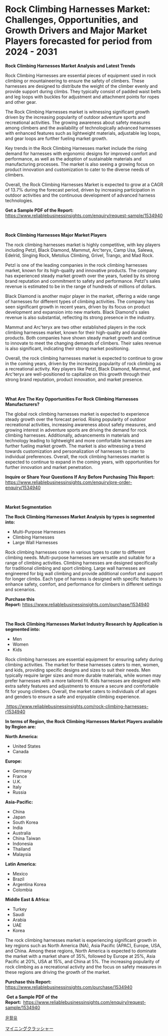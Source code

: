 <p><h1>Rock Climbing Harnesses Market: Challenges, Opportunities, and Growth Drivers and Major Market Players forecasted for period from 2024 - 2031</h1></p><p><strong>Rock Climbing Harnesses Market Analysis and Latest Trends</strong></p>
<p><p>Rock Climbing Harnesses are essential pieces of equipment used in rock climbing or mountaineering to ensure the safety of climbers. These harnesses are designed to distribute the weight of the climber evenly and provide support during climbs. They typically consist of padded waist belts and leg loops with buckles for adjustment and attachment points for ropes and other gear.</p><p>The Rock Climbing Harnesses market is witnessing significant growth driven by the increasing popularity of outdoor adventure sports and recreational activities. The growing awareness about safety measures among climbers and the availability of technologically advanced harnesses with enhanced features such as lightweight materials, adjustable leg loops, and gear loops are further fueling market growth.</p><p>Key trends in the Rock Climbing Harnesses market include the rising demand for harnesses with ergonomic designs for improved comfort and performance, as well as the adoption of sustainable materials and manufacturing processes. The market is also seeing a growing focus on product innovation and customization to cater to the diverse needs of climbers.</p><p>Overall, the Rock Climbing Harnesses Market is expected to grow at a CAGR of 13.7% during the forecast period, driven by increasing participation in outdoor activities and the continuous development of advanced harness technologies.</p></p>
<p><strong>Get a Sample PDF of the Report:&nbsp;</strong> <a href="https://www.reliablebusinessinsights.com/enquiry/request-sample/1534940">https://www.reliablebusinessinsights.com/enquiry/request-sample/1534940</a></p>
<p>&nbsp;</p>
<p><strong>Rock Climbing Harnesses Major Market Players</strong></p>
<p><p>The rock climbing harnesses market is highly competitive, with key players including Petzl, Black Diamond, Mammut, Arc'teryx, Camp Usa, Salewa, Edelrid, Singing Rock, Metolius Climbing, Grivel, Trango, and Mad Rock. </p><p>Petzl is one of the leading companies in the rock climbing harnesses market, known for its high-quality and innovative products. The company has experienced steady market growth over the years, fueled by its strong brand reputation and commitment to safety and performance. Petzl's sales revenue is estimated to be in the range of hundreds of millions of dollars.</p><p>Black Diamond is another major player in the market, offering a wide range of harnesses for different types of climbing activities. The company has seen significant growth in recent years, driven by its focus on product development and expansion into new markets. Black Diamond's sales revenue is also substantial, reflecting its strong presence in the industry.</p><p>Mammut and Arc'teryx are two other established players in the rock climbing harnesses market, known for their high-quality and durable products. Both companies have shown steady market growth and continue to innovate to meet the changing demands of climbers. Their sales revenue is also significant, indicating their strong market positioning.</p><p>Overall, the rock climbing harnesses market is expected to continue to grow in the coming years, driven by the increasing popularity of rock climbing as a recreational activity. Key players like Petzl, Black Diamond, Mammut, and Arc'teryx are well-positioned to capitalize on this growth through their strong brand reputation, product innovation, and market presence.</p></p>
<p>&nbsp;</p>
<p><strong>What Are The Key Opportunities For Rock Climbing Harnesses Manufacturers?</strong></p>
<p><p>The global rock climbing harnesses market is expected to experience steady growth over the forecast period. Rising popularity of outdoor recreational activities, increasing awareness about safety measures, and growing interest in adventure sports are driving the demand for rock climbing harnesses. Additionally, advancements in materials and technology leading to lightweight and more comfortable harnesses are further fueling market growth. The market is also witnessing a trend towards customization and personalization of harnesses to cater to individual preferences. Overall, the rock climbing harnesses market is expected to continue to expand in the coming years, with opportunities for further innovation and market penetration.</p></p>
<p><strong>Inquire or Share Your Questions If Any Before Purchasing This Report:</strong> <a href="https://www.reliablebusinessinsights.com/enquiry/pre-order-enquiry/1534940">https://www.reliablebusinessinsights.com/enquiry/pre-order-enquiry/1534940</a></p>
<p>&nbsp;</p>
<p><strong>Market Segmentation</strong></p>
<p><strong>The Rock Climbing Harnesses Market Analysis by types is segmented into:</strong></p>
<p><ul><li>Multi-Purpose Harnesses</li><li>Climbing Harnesses</li><li>Large Wall Harnesses</li></ul></p>
<p><p>Rock climbing harnesses come in various types to cater to different climbing needs. Multi-purpose harnesses are versatile and suitable for a range of climbing activities. Climbing harnesses are designed specifically for traditional climbing and sport climbing. Large wall harnesses are engineered for big wall climbing and provide additional comfort and support for longer climbs. Each type of harness is designed with specific features to enhance safety, comfort, and performance for climbers in different settings and scenarios.</p></p>
<p><strong>Purchase this Report:&nbsp;</strong><a href="https://www.reliablebusinessinsights.com/purchase/1534940">https://www.reliablebusinessinsights.com/purchase/1534940</a></p>
<p>&nbsp;</p>
<p><strong>The Rock Climbing Harnesses Market Industry Research by Application is segmented into:</strong></p>
<p><ul><li>Men</li><li>Women</li><li>Kids</li></ul></p>
<p><p>Rock climbing harnesses are essential equipment for ensuring safety during climbing activities. The market for these harnesses caters to men, women, and kids, providing specific designs and sizes to suit their needs. Men typically require larger sizes and more durable materials, while women may prefer harnesses with a more tailored fit. Kids harnesses are designed with extra safety features and adjustments to ensure a secure and comfortable fit for young climbers. Overall, the market caters to individuals of all ages and genders to ensure a safe and enjoyable climbing experience.</p></p>
<p><a href="https://www.reliablebusinessinsights.com/rock-climbing-harnesses-r1534940">&nbsp;https://www.reliablebusinessinsights.com/rock-climbing-harnesses-r1534940</a></p>
<p><strong>In terms of Region, the Rock Climbing Harnesses Market Players available by Region are:</strong></p>
<p>
    <p> <strong> North America: </strong>
        <ul>
            <li>United States</li>
            <li>Canada</li>
        </ul>
        </p> 
    <p> <strong> Europe: </strong>
        <ul>
            <li>Germany</li>
            <li>France</li>
            <li>U.K.</li>
            <li>Italy</li>
            <li>Russia</li>
        </ul>
        </p> 
    <p> <strong> Asia-Pacific: </strong>
        <ul>
            <li>China</li>
            <li>Japan</li>
            <li>South Korea</li>
            <li>India</li>
            <li>Australia</li>
            <li>China Taiwan</li>
            <li>Indonesia</li>
            <li>Thailand</li>
            <li>Malaysia</li>
        </ul>
        </p> 
    <p> <strong> Latin America: </strong>
        <ul>
            <li>Mexico</li>
            <li>Brazil</li>
            <li>Argentina Korea</li>
            <li>Colombia</li>
        </ul>
        </p> 
    <p> <strong> Middle East & Africa: </strong>
        <ul>
            <li>Turkey</li>
            <li>Saudi</li>
            <li>Arabia</li>
            <li>UAE</li>
            <li>Korea</li>
        </ul>
    </p>
    </p>
<p><p>The rock climbing harnesses market is experiencing significant growth in key regions such as North America (NA), Asia Pacific (APAC), Europe, USA, and China. Among these regions, North America is expected to dominate the market with a market share of 35%, followed by Europe at 25%, Asia Pacific at 20%, USA at 15%, and China at 5%. The increasing popularity of rock climbing as a recreational activity and the focus on safety measures in these regions are driving the growth of the market.</p></p>
<p><strong>Purchase this Report: </strong><a href="https://www.reliablebusinessinsights.com/purchase/1534940">https://www.reliablebusinessinsights.com/purchase/1534940</a></p>
<p>&nbsp;<strong>Get a Sample PDF of the Report:&nbsp;&nbsp;</strong><a href="https://www.reliablebusinessinsights.com/enquiry/request-sample/1534940">https://www.reliablebusinessinsights.com/enquiry/request-sample/1534940</a></p>
<p><strong></strong></p>
<p><p><a href="https://github.com/laholand/Market-Research-Report-List-5/blob/main/362994911039.md">윤활유</a></p><p><a href="https://github.com/mohamedbakry57/Market-Research-Report-List-5/blob/main/58673246412.md">マイニングクラッシャー</a></p></p>